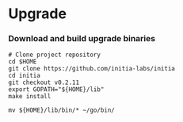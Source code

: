 # Upgrade

### Download and build upgrade binaries <a href="#download-and-build-upgrade-binaries" id="download-and-build-upgrade-binaries"></a>

```
# Clone project repository
cd $HOME
git clone https://github.com/initia-labs/initia
cd initia
git checkout v0.2.11
export GOPATH="${HOME}/lib"
make install

mv ${HOME}/lib/bin/* ~/go/bin/
```
